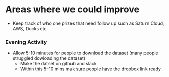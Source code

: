 # Areas where we could improve
* Keep track of who one prizes that need follow up such as Saturn Cloud, AWS, Ducks etc.


### Evening Activity
* Allow 5-10 minutes for people to download the dataset (many people struggled dowloading the dataset)
  * Make the datset on github and slack
  * Within this 5-10 mins mak sure people have the dropbox link ready   

